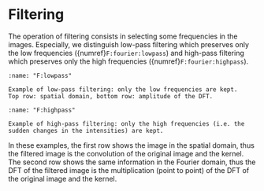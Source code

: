 # Filtering

The operation of filtering consists in selecting some frequencies in the images.
Especially, we distinguish low-pass filtering which preserves only the low frequencies ({numref}`F:fourier:lowpass`)
and high-pass filtering which preserves only the high frequencies ({numref}`F:fourier:highpass`).

```{figure} lowpass.svg
:name: "F:lowpass"

Example of low-pass filtering: only the low frequencies are kept.
Top row: spatial domain, bottom row: amplitude of the DFT.
```

```{figure} highpass.svg
:name: "F:highpass"

Example of high-pass filtering: only the high frequencies (i.e. the sudden changes in the intensities) are kept.
```

In these examples, the first row shows the image in the spatial domain,
thus the filtered image is the convolution of the original image and the kernel.
The second row shows the same information in the Fourier domain,
thus the DFT of the filtered image is the multiplication (point to point) of the DFT of the original image and the kernel.

<!-- Filters (low-pass/blur, High-pass/sharp, citer "kernel", lien vers détection de contour) -->